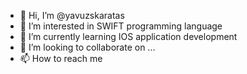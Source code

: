 - 👋 Hi, I’m @yavuzskaratas
- 👀 I’m interested in SWIFT programming language
- 🌱 I’m currently learning IOS application development
- 💞️ I’m looking to collaborate on ...
- 📫 How to reach me

<!---
yavuzskaratas/yavuzskaratas is a ✨ special ✨ repository because its `README.md` (this file) appears on your GitHub profile.
You can click the Preview link to take a look at your changes.
--->
